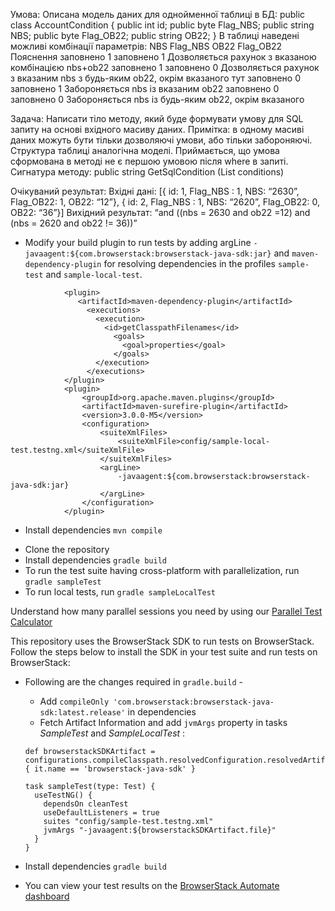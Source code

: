 Умова:
Описана модель даних для однойменної таблиці в БД: 
public class AccountCondition {
  public int id;
  public byte Flag_NBS;
  public string NBS;
  public byte Flag_OB22;
  public string OB22;
}
В таблиці наведені можливі комбінації параметрів:
NBS	Flag_NBS	OB22	Flag_OB22	Пояснення
заповнено	1	заповнено	1	Дозволяється рахунок з вказаною комбінацією nbs+ob22
заповнено	1	заповнено	0	Дозволяється рахунок з вказаним nbs з будь-яким ob22, окрім вказаного тут
заповнено	0	заповнено	1	Забороняється nbs із вказаним ob22
заповнено	0	заповнено	0	Забороняється nbs із будь-яким ob22, окрім вказаного

Задача: 
Написати тіло методу, який буде формувати умову для SQL запиту на основі вхідного масиву даних. 
Примітка: в одному масиві даних можуть бути тільки дозволяючі умови, або тільки забороняючі. Структура таблиці аналогічна моделі. Приймається, що умова сформована в методі не є першою умовою після where в 
запиті.
Сигнатура методу: public string GetSqlCondition (List<AccountCondition> conditions)

Очікуваний результат:
Вхідні дані: [{ id: 1, Flag_NBS : 1, NBS: “2630”, Flag_OB22: 1, OB22: “12”}, 
{ id: 2, Flag_NBS : 1, NBS: “2620”, Flag_OB22: 0, OB22: “36”}]
Вихідний результат: “and ((nbs = 2630 and ob22 =12) and (nbs = 2620 and ob22 != 36))”

* Modify your build plugin to run tests by adding argLine `-javaagent:${com.browserstack:browserstack-java-sdk:jar}` and `maven-dependency-plugin` for resolving dependencies in the profiles `sample-test` and `sample-local-test`.
```
            <plugin>
               <artifactId>maven-dependency-plugin</artifactId>
                 <executions>
                   <execution>
                     <id>getClasspathFilenames</id>
                       <goals>
                         <goal>properties</goal>
                       </goals>
                   </execution>
                 </executions>
            </plugin>
            <plugin>
                <groupId>org.apache.maven.plugins</groupId>
                <artifactId>maven-surefire-plugin</artifactId>
                <version>3.0.0-M5</version>
                <configuration>
                    <suiteXmlFiles>
                        <suiteXmlFile>config/sample-local-test.testng.xml</suiteXmlFile>
                    </suiteXmlFiles>
                    <argLine>
                        -javaagent:${com.browserstack:browserstack-java-sdk:jar}
                    </argLine>
                </configuration>
            </plugin>
```
* Install dependencies `mvn compile`



- Clone the repository
- Install dependencies `gradle build`
- To run the test suite having cross-platform with parallelization, run `gradle sampleTest`
- To run local tests, run `gradle sampleLocalTest`

Understand how many parallel sessions you need by using our [Parallel Test Calculator](https://www.browserstack.com/automate/parallel-calculator?ref=github)


This repository uses the BrowserStack SDK to run tests on BrowserStack. Follow the steps below to install the SDK in your test suite and run tests on BrowserStack:

* Following are the changes required in `gradle.build` -
    * Add `compileOnly 'com.browserstack:browserstack-java-sdk:latest.release'` in dependencies
    * Fetch Artifact Information and add `jvmArgs` property in tasks *SampleTest* and *SampleLocalTest* :
  ```
  def browserstackSDKArtifact = configurations.compileClasspath.resolvedConfiguration.resolvedArtifacts.find { it.name == 'browserstack-java-sdk' }
  
  task sampleTest(type: Test) {
    useTestNG() {
      dependsOn cleanTest
      useDefaultListeners = true
      suites "config/sample-test.testng.xml"
      jvmArgs "-javaagent:${browserstackSDKArtifact.file}"
    }
  }
  ```

* Install dependencies `gradle build`


* You can view your test results on the [BrowserStack Automate dashboard](https://www.browserstack.com/automate)
